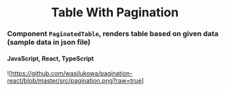 <h1 align="center">Table With Pagination</h1>

### Component `PaginatedTable`, renders table based on given data (sample data in json file)

#### JavaScript, React, TypeScript

![https://github.com/wasilukowa/pagination-react/blob/master/src/pagination.png?raw=true]
